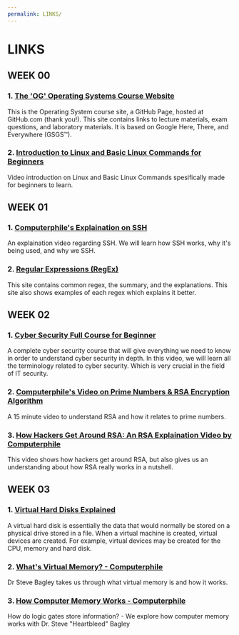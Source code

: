 ```yaml
---
permalink: LINKS/
---
```


# LINKS

## WEEK 00
### 1. [The 'OG' Operating Systems Course Website](https://os.vlsm.org)
This is the Operating System course site, a GitHub Page, hosted at GitHub.com (thank you!). This site contains links to lecture materials, exam questions, and laboratory materials. It is based on Google Here, There, and Everywhere (GSGS™).

### 2. [Introduction to Linux and Basic Linux Commands for Beginners](https://www.youtube.com/watch?v=IVquJh3DXUA) 
Video introduction on Linux and Basic Linux Commands spesifically made for beginners to learn.

## WEEK 01
### 1. [Computerphile's Explaination on SSH](https://www.youtube.com/watch?v=ORcvSkgdA58)
An explaination video regarding SSH. We will learn how SSH works, why it's being used, and why we SSH.

### 2. [Regular Expressions (RegEx)](https://www.datacamp.com/cheat-sheet/regular-expresso)
This site contains common regex, the summary, and the explanations. This site also shows examples of each regex which explains it better.

## WEEK 02
### 1. [Cyber Security Full Course for Beginner](https://www.youtube.com/watch?v=U_P23SqJaDc)
A complete cyber security course that will give everything we need to know in order to understand cyber security in depth. In this video, we will learn all the terminology related to cyber security. Which is very crucial in the field of IT security. 

### 2. [Computerphile's Video on Prime Numbers & RSA Encryption Algorithm](https://www.youtube.com/watch?v=JD72Ry60eP4)
A 15 minute video to understand RSA and how it relates to prime numbers.

### 3. [How Hackers Get Around RSA: An RSA Explaination Video by Computerphile](https://www.youtube.com/watch?v=-ShwJqAalOk)
This video shows how hackers get around RSA, but also gives us an understanding about how RSA really works in a nutshell.

## WEEK 03
### 1. [Virtual Hard Disks Explained](https://www.youtube.com/watch?v=tTBt7_aACPI)
A virtual hard disk is essentially the data that would normally be stored on a physical drive stored in a file. When a virtual machine is created, virtual devices are created. For example, virtual devices may be created for the CPU, memory and hard disk.

### 2. [What's Virtual Memory? - Computerphile](https://www.youtube.com/watch?v=5lFnKYCZT5o)
Dr Steve Bagley takes us through what virtual memory is and how it works. 

### 3. [How Computer Memory Works - Computerphile](https://www.youtube.com/watch?v=XETZoRYdtkw)
How do logic gates store information? - We explore how computer memory works with Dr. Steve "Heartbleed" Bagley
